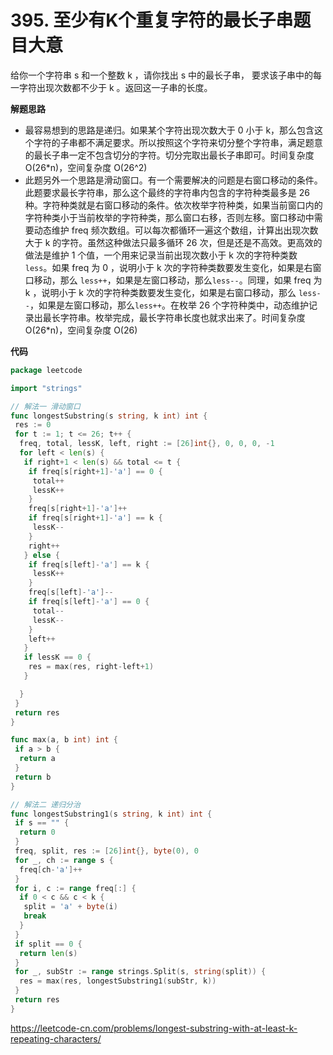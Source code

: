 # 395. 至少有K个重复字符的最长子串**题目大意** 

给你一个字符串 s 和一个整数 k ，请你找出 s 中的最长子串， 要求该子串中的每一字符出现次数都不少于 k 。返回这一子串的长度。

**解题思路**  

- 最容易想到的思路是递归。如果某个字符出现次数大于 0 小于 k，那么包含这个字符的子串都不满足要求。所以按照这个字符来切分整个字符串，满足题意的最长子串一定不包含切分的字符。切分完取出最长子串即可。时间复杂度 O(26*n)，空间复杂度 O(26^2)
- 此题另外一个思路是滑动窗口。有一个需要解决的问题是右窗口移动的条件。此题要求最长字符串，那么这个最终的字符串内包含的字符种类最多是 26 种。字符种类就是右窗口移动的条件。依次枚举字符种类，如果当前窗口内的字符种类小于当前枚举的字符种类，那么窗口右移，否则左移。窗口移动中需要动态维护 freq 频次数组。可以每次都循环一遍这个数组，计算出出现次数大于 k 的字符。虽然这种做法只最多循环 26 次，但是还是不高效。更高效的做法是维护 1 个值，一个用来记录当前出现次数小于 k 次的字符种类数 `less`。如果 freq 为 0 ，说明小于 k 次的字符种类数要发生变化，如果是右窗口移动，那么 `less++`，如果是左窗口移动，那么`less--`。同理，如果 freq 为 k ，说明小于 k 次的字符种类数要发生变化，如果是右窗口移动，那么 `less--`，如果是左窗口移动，那么`less++`。在枚举 26 个字符种类中，动态维护记录出最长字符串。枚举完成，最长字符串长度也就求出来了。时间复杂度 O(26*n)，空间复杂度 O(26)

**代码**  

```go
package leetcode

import "strings"

// 解法一 滑动窗口
func longestSubstring(s string, k int) int {
 res := 0
 for t := 1; t <= 26; t++ {
  freq, total, lessK, left, right := [26]int{}, 0, 0, 0, -1
  for left < len(s) {
   if right+1 < len(s) && total <= t {
    if freq[s[right+1]-'a'] == 0 {
     total++
     lessK++
    }
    freq[s[right+1]-'a']++
    if freq[s[right+1]-'a'] == k {
     lessK--
    }
    right++
   } else {
    if freq[s[left]-'a'] == k {
     lessK++
    }
    freq[s[left]-'a']--
    if freq[s[left]-'a'] == 0 {
     total--
     lessK--
    }
    left++
   }
   if lessK == 0 {
    res = max(res, right-left+1)
   }

  }
 }
 return res
}

func max(a, b int) int {
 if a > b {
  return a
 }
 return b
}

// 解法二 递归分治
func longestSubstring1(s string, k int) int {
 if s == "" {
  return 0
 }
 freq, split, res := [26]int{}, byte(0), 0
 for _, ch := range s {
  freq[ch-'a']++
 }
 for i, c := range freq[:] {
  if 0 < c && c < k {
   split = 'a' + byte(i)
   break
  }
 }
 if split == 0 {
  return len(s)
 }
 for _, subStr := range strings.Split(s, string(split)) {
  res = max(res, longestSubstring1(subStr, k))
 }
 return res
}
```

https://leetcode-cn.com/problems/longest-substring-with-at-least-k-repeating-characters/